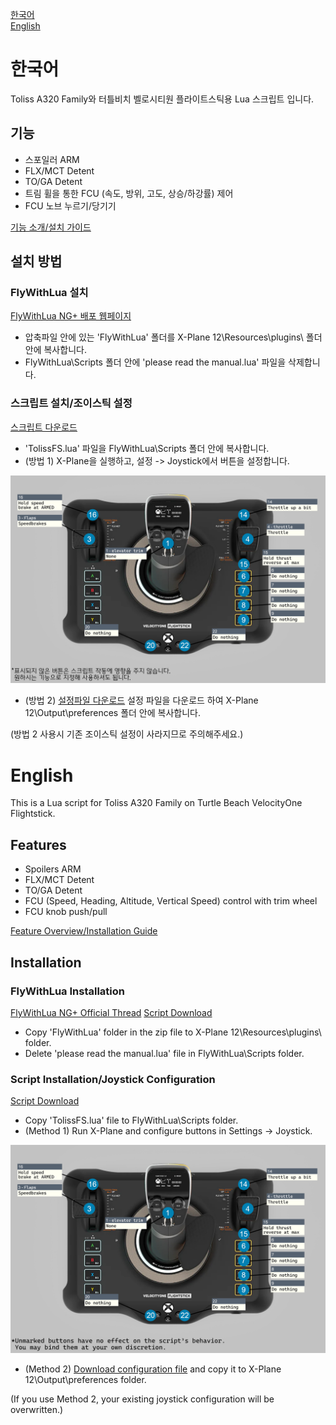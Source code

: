 [한국어](#한국어)  
[English](#English)

# 한국어

Toliss A320 Family와 터틀비치 벨로시티원 플라이트스틱용 Lua 스크립트 입니다.

## 기능
- 스포일러 ARM
- FLX/MCT Detent
- TO/GA Detent
- 트림 휠을 통한 FCU (속도, 방위, 고도, 상승/하강률) 제어
- FCU 노브 누르기/당기기

[기능 소개/설치 가이드](https://youtu.be/ooHXa0mzt3g)

## 설치 방법

### FlyWithLua 설치
[FlyWithLua NG+ 배포 웹페이지](https://forums.x-plane.org/index.php?/files/file/82888-flywithlua-ng-next-generation-plus-edition-for-x-plane-12-win-lin-mac/)  
- 압축파일 안에 있는 'FlyWithLua' 폴더를 X-Plane 12\Resources\plugins\ 폴더 안에 복사합니다.
- FlyWithLua\Scripts 폴더 안에 'please read the manual.lua' 파일을 삭제합니다.

### 스크립트 설치/조이스틱 설정
[스크립트 다운로드]()
- 'TolissFS.lua' 파일을 FlyWithLua\Scripts 폴더 안에 복사합니다.
- (방법 1) X-Plane을 실행하고, 설정 -> Joystick에서 버튼을 설정합니다.

![조이스틱 설정](Bindings_KR.jpg)
- (방법 2) [설정파일 다운로드]() 설정 파일을 다운로드 하여 X-Plane 12\Output\preferences 폴더 안에 복사합니다.

(방법 2 사용시 기존 조이스틱 설정이 사라지므로 주의해주세요.)

# English

This is a Lua script for Toliss A320 Family on Turtle Beach VelocityOne Flightstick.

## Features
- Spoilers ARM
- FLX/MCT Detent
- TO/GA Detent
- FCU (Speed, Heading, Altitude, Vertical Speed) control with trim wheel
- FCU knob push/pull

[Feature Overview/Installation Guide](https://youtu.be/ooHXa0mzt3g)

## Installation
### FlyWithLua Installation
[FlyWithLua NG+ Official Thread](https://forums.x-plane.org/index.php?/files/file/82888-flywithlua-ng-next-generation-plus-edition-for-x-plane-12-win-lin-mac/)
[Script Download]()
- Copy 'FlyWithLua' folder in the zip file to X-Plane 12\Resources\plugins\ folder.
- Delete 'please read the manual.lua' file in FlyWithLua\Scripts folder.
### Script Installation/Joystick Configuration
[Script Download]()
- Copy 'TolissFS.lua' file to FlyWithLua\Scripts folder.
- (Method 1) Run X-Plane and configure buttons in Settings -> Joystick.

![Joystick Configuration](Bindings.jpg)
- (Method 2) [Download configuration file]() and copy it to X-Plane 12\Output\preferences folder.

(If you use Method 2, your existing joystick configuration will be overwritten.)
